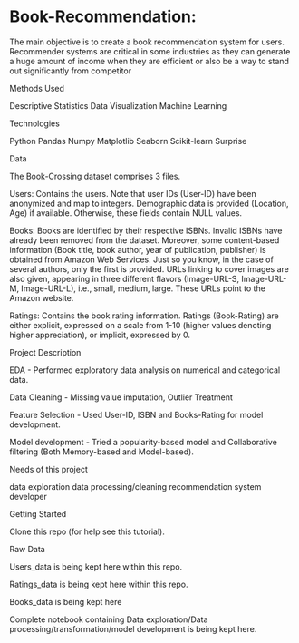 # Book-Recommendation:
The main objective is to create a book recommendation system for users. Recommender systems are critical in some industries as they can generate a huge amount of income when they are efficient or also be a way to stand out significantly from competitor

Methods Used

Descriptive Statistics Data Visualization Machine Learning

Technologies

Python Pandas Numpy Matplotlib Seaborn Scikit-learn Surprise

Data

The Book-Crossing dataset comprises 3 files.

Users: Contains the users. Note that user IDs (User-ID) have been anonymized and map to integers. Demographic data is provided (Location, Age) if available. Otherwise, these fields contain NULL values.

Books: Books are identified by their respective ISBNs. Invalid ISBNs have already been removed from the dataset. Moreover, some content-based information (Book title, book author, year of publication, publisher) is obtained from Amazon Web Services. Just so you know, in the case of several authors, only the first is provided. URLs linking to cover images are also given, appearing in three different flavors (Image-URL-S, Image-URL-M, Image-URL-L), i.e., small, medium, large. These URLs point to the Amazon website.

Ratings: Contains the book rating information. Ratings (Book-Rating) are either explicit, expressed on a scale from 1-10 (higher values denoting higher appreciation), or implicit, expressed by 0.

Project Description

EDA - Performed exploratory data analysis on numerical and categorical data.

Data Cleaning - Missing value imputation, Outlier Treatment

Feature Selection - Used User-ID, ISBN and Books-Rating for model development.

Model development - Tried a popularity-based model and Collaborative filtering (Both Memory-based and Model-based).

Needs of this project

data exploration data processing/cleaning recommendation system developer

Getting Started

Clone this repo (for help see this tutorial).

Raw Data

Users_data is being kept here within this repo.

Ratings_data is being kept here within this repo.

Books_data is being kept here

Complete notebook containing Data exploration/Data processing/transformation/model development is being kept here.
